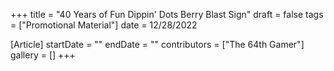 +++
title = "40 Years of Fun Dippin' Dots Berry Blast Sign"
draft = false
tags = ["Promotional Material"]
date = 12/28/2022

[Article]
startDate = ""
endDate = ""
contributors = ["The 64th Gamer"]
gallery = []
+++
